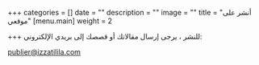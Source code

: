 +++
categories = []
date = ""
description = ""
image = ""
title = "أنشر على موقعي"
[menu.main]
weight = 2

+++
للنشر ، يرجى إرسال مقالاتك أو قصصك إلى بريدي الإلكتروني:

publier@izzatilila.com